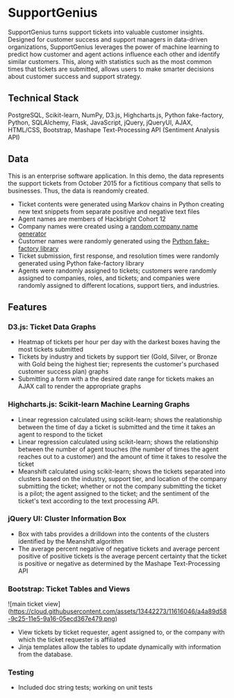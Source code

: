 # SupportGenius

SupportGenius turns support tickets into valuable customer insights. Designed for customer success and support managers in data-driven organizations, SupportGenius leverages the power of machine learning to predict how customer and agent actions influence each other and identify similar customers. This, along with statistics such as the most common times that tickets are submitted, allows users to make smarter decisions about customer success and support strategy.  

## Technical Stack
PostgreSQL, Scikit-learn, NumPy, D3.js, Highcharts.js, Python fake-factory, Python, SQLAlchemy, Flask, JavaScript, jQuery, jQueryUI, AJAX, HTML/CSS, Bootstrap, Mashape Text-Processing API (Sentiment Analysis API)
 
## Data
This is an enterprise software application. In this demo, the data represents the support tickets from October 2015 for a fictitious company that sells to businesses. Thus, the data is reandomly created.
- Ticket contents were generated using Markov chains in Python creating new text snippets from separate positive and negative text files
- Agent names are members of Hackbright Cohort 12
- Company names were created using a [random company name generator](http://online-generator.com/name-generator/company-name-generator.php)
- Customer names were randomly generated using the [Python fake-factory library](https://pypi.python.org/pypi/fake-factory)
- Ticket submission, first response, and resolution times were randomly generated using Python fake-factory library 
- Agents were randomly assigned to tickets; customers were randomly assigned to companies, roles, and tickets; and companies were randomly assigned to different locations, support tiers, and industries. 


## Features
### D3.js: Ticket Data Graphs
- Heatmap of tickets per hour per day with the darkest boxes having the most tickets submitted
- Tickets by industry and tickets by support tier (Gold, Silver, or Bronze with Gold being the highest tier; represents the customer's purchased customer success plan) graphs 
- Submitting a form with a the desired date range for tickets makes an AJAX call to render the appropriate graphs
### Highcharts.js: Scikit-learn Machine Learning Graphs
- Linear regression calculated using scikit-learn; shows the realationship between the time of day a ticket is submitted and the time it takes an agent to respond to the ticket
- Linear regression calculated using scikit-learn; shows the relationship between the number of agent touches (the number of times the agent reaches out to a customer) and the amount of time it takes to resolve the ticket
- Meanshift calculated using scikit-learn; shows the tickets separated into clusters based on the industry, support tier, and location of the company submitting the ticket; whether or not the company submitting the ticket is a pilot; the agent assigned to the ticket; and the sentiment of the ticket's text according to the text processing API.
### jQuery UI: Cluster Information Box
- Box with tabs provides a drilldown into the contents of the clusters identified by the Meanshift algorithm
- The average percent negative of negative tickets and average percent positive of positive tickets is the average percent certainty that the ticket is positive or negative as determined by the Mashape Text-Processing API
### Bootstrap: Ticket Tables and Views
![main ticket view]
(https://cloud.githubusercontent.com/assets/13442273/11616046/a4a89d58-9c25-11e5-9a16-05ecd367e479.png)
- View tickets by ticket requester, agent assigned to, or the company with which the ticket requester is affiliated
- Jinja templates allow the tables to update dynamically with information from the database. 
### Testing
- Included doc string tests; working on unit tests

